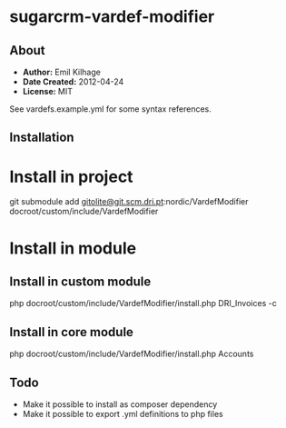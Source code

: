 sugarcrm-vardef-modifier
========

About
---------------------

 * __Author:__ Emil Kilhage
 * __Date Created:__ 2012-04-24
 * __License:__ MIT

See vardefs.example.yml for some syntax references.

Installation
---------------------

# Install in project

git submodule add gitolite@git.scm.dri.pt:nordic/VardefModifier docroot/custom/include/VardefModifier

# Install in module

## Install in custom module

php docroot/custom/include/VardefModifier/install.php DRI_Invoices -c

## Install in core module

php docroot/custom/include/VardefModifier/install.php Accounts

Todo
---------------------

 * Make it possible to install as composer dependency
 * Make it possible to export .yml definitions to php files
